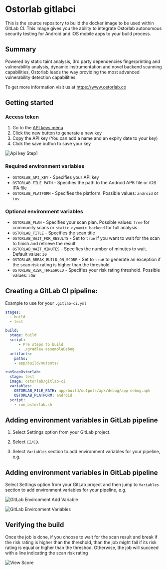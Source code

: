 # Ostorlab gitlabci

This is the source repository to build the docker image to be used within GitLab CI. This image gives you the ability to integrate Ostorlab autonomous security testing for Android and iOS mobile apps to your build process.

## Summary

Powered by static taint analysis, 3rd party dependencies fingerprinting and vulnerability analysis, dynamic instrumentation and novel backend scanning capabilities, Ostorlab leads the way providing the most advanced vulnerability detection capabilities.

To get more information visit us at https://www.ostorlab.co

## Getting started

### Access token

1. Go to the [API keys menu](https://report.ostorlab.co/library/api/keys)
2. Click the new button to generate a new key
3. Copy the API key (You can add a name and an expiry date to your key)
4. Click the save button to save your key

![Api key Step1](https://github.com/jenkinsci/ostorlab-plugin/blob/master/images/jenkins-apikey.png)

### Required environment variables

- `OSTORLAB_API_KEY` - Specifies your API key
- `OSTORLAB_FILE_PATH` - Specifies the path to the Android APK file or iOS IPA file
- `OSTORLAB_PLATFORM` - Specifies the platform. Possible values: `android` or `ios`

### Optional environment variables

- `OSTORLAB_PLAN` - Specifies your scan plan. Possible values: `free` for community scans or `static_dynamic_backend` for full analysis
- `OSTORLAB_TITLE` - Specifies the scan title
- `OSTORLAB_WAIT_FOR_RESULTS` - Set to `true` if you want to wait for the scan to finish and retrieve the result
- `OSTORLAB_WAIT_MINUTES` - Specifies the number of minutes to wait. Default value: `30`
- `OSTORLAB_BREAK_BUILD_ON_SCORE` - Set to `tru`e to generate an exception if the scan risk rating is higher than the threshold
- `OSTORLAB_RISK_THRESHOLD` - Specifies your risk rating threshold. Possible values: `LOW`

## Creating a GitLab CI pipeline:

Example to use for your `.gitlab-ci.yml`

```yaml
stages:
  - build
  - test

build:
  stage: build
  script:
      - Pre steps to build
      - ./gradlew assembleDebug
  artifacts:
    paths:
    - app/build/outputs/

runScanOstorlab:
  stage: test
  image: ostorlab/gitlab-ci
  variables:
    OSTORLAB_FILE_PATH: app/build/outputs/apk/debug/app-debug.apk
    OSTORLAB_PLATFORM: android
  script:
    - run_ostorlab.sh
```

## Adding environment variables in GitLab pipeline

1. Select Settings option from your GitLab project.

2. Select `CI/CD`.

3. Select `Variables` section to add environment variables for your pipeline, e.g.

## Adding environment variables in GitLab pipeline

Select Settings option from your GitLab project and then jump to `Variables` section to add environment variables for your pipeline, e.g.

![GitLab Environment Add Variable](https://github.com/Ostorlab/gitlabci/blob/main/img/add_variable.png)

![GitLab Environment Variables](https://github.com/Ostorlab/gitlabci/blob/main/img/added_variables.png)

## Verifying the build

Once the job is done, if you choose to wait for the scan result and break if the risk rating is higher than the threshold, than the job might fail if its risk rating is equal or higher than the threshod.
Otherwise, the job will succeed with a line indicating the scan risk rating

![View Score](https://github.com/Ostorlab/gitlabci/blob/main/img/pipeline.png)
